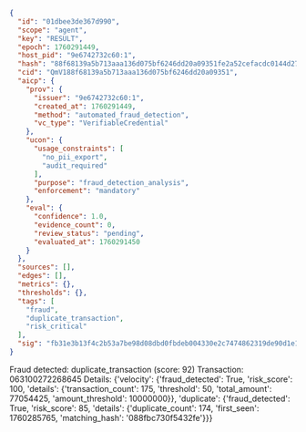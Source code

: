 ```json
{
  "id": "01dbee3de367d990",
  "scope": "agent",
  "key": "RESULT",
  "epoch": 1760291449,
  "host_pid": "9e6742732c60:1",
  "hash": "88f68139a5b713aaa136d075bf6246dd20a09351fe2a52cefacdc0144d2730f3",
  "cid": "QmV188f68139a5b713aaa136d075bf6246dd20a09351",
  "aicp": {
    "prov": {
      "issuer": "9e6742732c60:1",
      "created_at": 1760291449,
      "method": "automated_fraud_detection",
      "vc_type": "VerifiableCredential"
    },
    "ucon": {
      "usage_constraints": [
        "no_pii_export",
        "audit_required"
      ],
      "purpose": "fraud_detection_analysis",
      "enforcement": "mandatory"
    },
    "eval": {
      "confidence": 1.0,
      "evidence_count": 0,
      "review_status": "pending",
      "evaluated_at": 1760291450
    }
  },
  "sources": [],
  "edges": [],
  "metrics": {},
  "thresholds": {},
  "tags": [
    "fraud",
    "duplicate_transaction",
    "risk_critical"
  ],
  "sig": "fb31e3b13f4c2b53a7be98d08dbd0fbdeb004330e2c7474862319de90d1e15d4"
}
```

Fraud detected: duplicate_transaction (score: 92)
Transaction: 063100272268645
Details: {'velocity': {'fraud_detected': True, 'risk_score': 100, 'details': {'transaction_count': 175, 'threshold': 50, 'total_amount': 77054425, 'amount_threshold': 10000000}}, 'duplicate': {'fraud_detected': True, 'risk_score': 85, 'details': {'duplicate_count': 174, 'first_seen': 1760285765, 'matching_hash': '088fbc730f5432fe'}}}